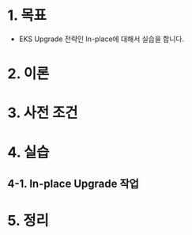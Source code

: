 # 1. 목표
- EKS Upgrade 전략인 In-place에 대해서 실습을 합니다.
# 2. 이론
# 3. 사전 조건
# 4. 실습
## 4-1. In-place Upgrade 작업
# 5. 정리 